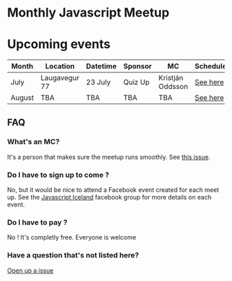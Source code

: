 # Monthly Javascript Meetup

# Upcoming events

| Month  | Location      | Datetime | Sponsor | MC               | Schedule               |
|--------|---------------|----------|---------|------------------|------------------------|
| July   | Laugavegur 77 | 23 July  | Quiz Up | Kristján Oddsson | [See here](2015/07.md) |
| August | TBA           | TBA      | TBA     | TBA              | [See here](2015/08.md) |

## FAQ

### What's an MC?
It's a person that makes sure the meetup runs smoothly. See
   [this issue](https://github.com/jsis/monthly-meetup/issues/5).


### Do I have to sign up to come ?
No, but it would be nice to attend a Facebook event created for each meet up. See the [Javascript Iceland](https://www.facebook.com/groups/nodejsis/) facebook group for more details on each event.

  
### Do I have to pay ?
No ! It's completly free. Everyone is welcome
 
### Have a question that's not listed here?
[Open up a issue](https://github.com/jsis/monthly-meetup/issues/new)
